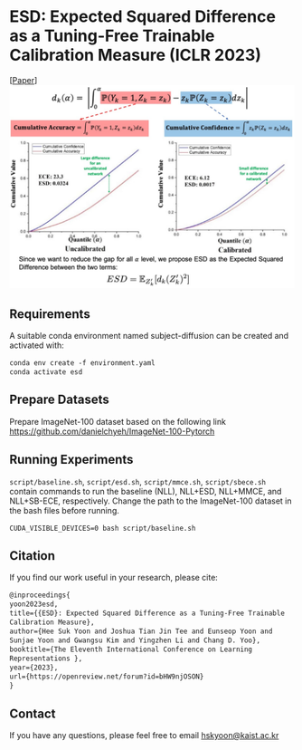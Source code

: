 # ESD: Expected Squared Difference as a Tuning-Free Trainable Calibration Measure (ICLR 2023)

[[Paper](https://openreview.net/forum?id=bHW9njOSON)]
![](figure/esd.jpg)

## Requirements 
A suitable conda environment named subject-diffusion can be created and activated with:
```
conda env create -f environment.yaml
conda activate esd
```

## Prepare Datasets

Prepare ImageNet-100 dataset based on the following link https://github.com/danielchyeh/ImageNet-100-Pytorch

## Running Experiments
`script/baseline.sh`, `script/esd.sh`, `script/mmce.sh`, `script/sbece.sh` contain commands to run the baseline (NLL), NLL+ESD, NLL+MMCE, and NLL+SB-ECE, respectively. Change the path to the ImageNet-100 dataset in the bash files before running.

```
CUDA_VISIBLE_DEVICES=0 bash script/baseline.sh
```

## Citation
If you find our work useful in your research, please cite:
```
@inproceedings{
yoon2023esd,
title={{ESD}: Expected Squared Difference as a Tuning-Free Trainable Calibration Measure},
author={Hee Suk Yoon and Joshua Tian Jin Tee and Eunseop Yoon and Sunjae Yoon and Gwangsu Kim and Yingzhen Li and Chang D. Yoo},
booktitle={The Eleventh International Conference on Learning Representations },
year={2023},
url={https://openreview.net/forum?id=bHW9njOSON}
}
```

## Contact
If you have any questions, please feel free to email hskyoon@kaist.ac.kr
